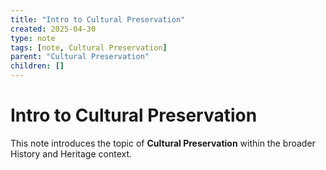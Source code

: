 ```yaml
---
title: "Intro to Cultural Preservation"
created: 2025-04-30
type: note
tags: [note, Cultural Preservation]
parent: "Cultural Preservation"
children: []
---
```


# Intro to Cultural Preservation

This note introduces the topic of **Cultural Preservation** within the broader History and Heritage context.
